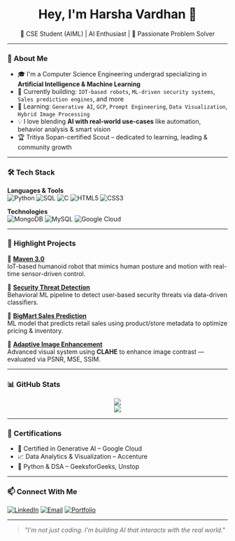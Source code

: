 <h1 align="center">Hey, I'm Harsha Vardhan 👋</h1>

<p align="center">
  🚀 CSE Student (AIML) | AI Enthusiast | 🧠 Passionate Problem Solver
</p>

---

### 🧠 About Me

- 🎓 I'm a Computer Science Engineering undergrad specializing in **Artificial Intelligence & Machine Learning**  
- 🔬 Currently building: `IOT-based robots`, `ML-driven security systems`, `Sales prediction engines`, and more  
- 🌱 Learning: `Generative AI`, `GCP`, `Prompt Engineering`, `Data Visualization`, `Hybrid Image Processing`  
- 💡 I love blending **AI with real-world use-cases** like automation, behavior analysis & smart vision  
- 🏆 Tritiya Sopan-certified Scout – dedicated to learning, leading & community growth

---

### 🛠️ Tech Stack

**Languages & Tools**  
![Python](https://img.shields.io/badge/Python-333?style=flat&logo=python&logoColor=yellow)
![SQL](https://img.shields.io/badge/SQL-333?style=flat&logo=postgresql&logoColor=white)
![C](https://img.shields.io/badge/C-333?style=flat&logo=c&logoColor=white)
![HTML5](https://img.shields.io/badge/HTML5-333?style=flat&logo=html5)
![CSS3](https://img.shields.io/badge/CSS3-333?style=flat&logo=css3)

**Technologies**  
![MongoDB](https://img.shields.io/badge/MongoDB-333?style=flat&logo=mongodb)
![MySQL](https://img.shields.io/badge/MySQL-333?style=flat&logo=mysql)
![Google Cloud](https://img.shields.io/badge/Google%20Cloud-333?style=flat&logo=googlecloud)

---

### 🚀 Highlight Projects

📌 [**Maven 3.0**](https://github.com/harshareddy1511/Maven-3.0)  
IoT-based humanoid robot that mimics human posture and motion with real-time sensor-driven control.

📌 [**Security Threat Detection**](https://github.com/harshareddy1511/Security-Threat-Detection)  
Behavioral ML pipeline to detect user-based security threats via data-driven classifiers.

📌 [**BigMart Sales Prediction**](https://github.com/harshareddy1511/Bigmart-Sales-Prediction)  
ML model that predicts retail sales using product/store metadata to optimize pricing & inventory.

📌 [**Adaptive Image Enhancement**](https://github.com/harshareddy1511/IOMP)  
Advanced visual system using **CLAHE** to enhance image contrast — evaluated via PSNR, MSE, SSIM.

---

### 📊 GitHub Stats

<p align="center">
  <img src="https://github-readme-stats.vercel.app/api?username=harshareddy1511&show_icons=true&theme=radical" />
  <br>
  <img src="https://github-readme-streak-stats.herokuapp.com/?user=harshareddy1511&theme=radical" />
</p>

---

### 📜 Certifications
- 📘 Certified in Generative AI – Google Cloud  
- 📈 Data Analytics & Visualization – Accenture  
- 🐍 Python & DSA – GeeksforGeeks, Unstop

---

### 📫 Connect With Me

[![LinkedIn](https://img.shields.io/badge/LinkedIn-blue?style=flat&logo=linkedin)](https://www.linkedin.com/in/harsha-vardhan-reddy-mallela-4902a6262/)
[![Email](https://img.shields.io/badge/Email-grey?style=flat&logo=gmail)](mailto:harshareddyvardhan15112003@gmail.com)
[![Portfolio](https://img.shields.io/badge/Portfolio-000?style=flat&logo=github&logoColor=white)](https://harshareddy1511.github.io/portfolio1/)

---

> *"I'm not just coding. I'm building AI that interacts with the real world."*

